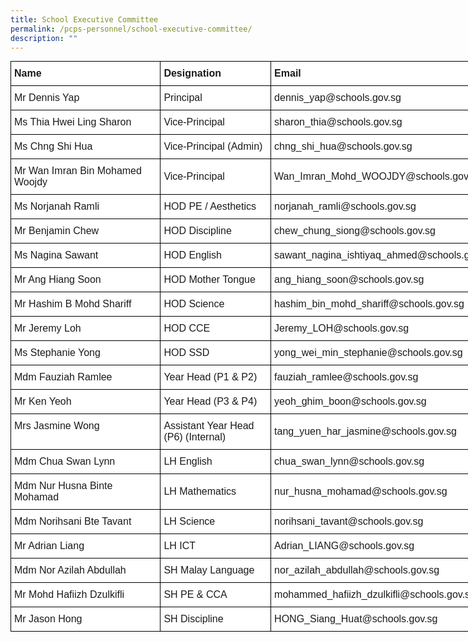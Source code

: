 ```yaml
---
title: School Executive Committee
permalink: /pcps-personnel/school-executive-committee/
description: ""
---
```

<style type="text/css">
.tg  {border-collapse:collapse;border-spacing:0;margin:0px auto;}
.tg td{border-color:black;border-style:solid;border-width:1px;font-family:Arial, sans-serif;font-size:14px;
  overflow:hidden;padding:10px 5px;word-break:normal;}
.tg th{border-color:black;border-style:solid;border-width:1px;font-family:Arial, sans-serif;font-size:14px;
  font-weight:normal;overflow:hidden;padding:10px 5px;word-break:normal;}
.tg .tg-8tt2{background-color:#FFF;border-color:#000000;font-size:16px;font-weight:bold;text-align:left;vertical-align:top}
.tg .tg-uarv{background-color:#FFF;border-color:#000000;font-size:16px;text-align:left;vertical-align:top}
.tg .tg-7qt1{background-color:#FFF;border-color:#000000;font-size:16px;text-align:left;vertical-align:middle}
</style>
<table class="tg" style="undefined;table-layout: fixed; width: 804px">
<colgroup>
<col style="width: 240px">
<col style="width: 177px">
<col style="width: 387px">
</colgroup>
<tbody>
  <tr>
    <td class="tg-8tt2">Name</td>
    <td class="tg-8tt2">Designation</td>
    <td class="tg-8tt2">Email</td>
  </tr>
  <tr>
    <td class="tg-uarv">Mr Dennis Yap</td>
    <td class="tg-uarv">Principal</td>
    <td class="tg-uarv">dennis_yap@schools.gov.sg</td>
  </tr>
  <tr>
    <td class="tg-uarv">Ms Thia Hwei Ling <span style="background-color:initial">Sharon </span></td>
    <td class="tg-uarv">Vice-Principal</td>
    <td class="tg-uarv">sharon_thia@schools.gov.sg</td>
  </tr>
  <tr>
    <td class="tg-7qt1">Ms Chng Shi Hua</td>
    <td class="tg-7qt1">Vice-Principal (Admin)</td>
    <td class="tg-7qt1">chng_shi_hua@schools.gov.sg</td>
  </tr>
  <tr>
    <td class="tg-7qt1">Mr Wan Imran Bin Mohamed Woojdy <br></td>
    <td class="tg-7qt1">Vice-Principal </td>
    <td class="tg-7qt1">Wan_Imran_Mohd_WOOJDY@schools.gov.sg </td>
  </tr>
  <tr>
    <td class="tg-uarv">Ms Norjanah Ramli</td>
    <td class="tg-uarv">HOD PE / Aesthetics</td>
    <td class="tg-uarv">norjanah_ramli@<span style="background-color:initial">schools.gov.sg</span></td>
  </tr>
  <tr>
    <td class="tg-7qt1">Mr Benjamin Chew</td>
    <td class="tg-7qt1">HOD Discipline</td>
    <td class="tg-7qt1">chew_chung_siong@<span style="background-color:initial">schools.gov.sg</span></td>
  </tr>
  <tr>
    <td class="tg-uarv">Ms Nagina Sawant</td>
    <td class="tg-uarv">HOD English</td>
    <td class="tg-uarv">sawant_nagina_ishtiyaq_ahmed@<span style="background-color:initial">schools.gov.sg</span></td>
  </tr>
  <tr>
    <td class="tg-7qt1">Mr Ang Hiang Soon </td>
    <td class="tg-7qt1">HOD Mother Tongue</td>
    <td class="tg-7qt1">ang_hiang_soon@schools.gov.sg<br></td>
  </tr>
  <tr>
    <td class="tg-7qt1">Mr Hashim B Mohd Shariff</td>
    <td class="tg-7qt1">HOD Science</td>
    <td class="tg-7qt1">hashim_bin_mohd_shariff@schools.gov.sg</td>
  </tr>
  <tr>
    <td class="tg-7qt1">Mr Jeremy Loh</td>
    <td class="tg-7qt1">HOD CCE</td>
    <td class="tg-7qt1">Jeremy_LOH@schools.gov.sg<br></td>
  </tr>
  <tr>
    <td class="tg-7qt1">Ms Stephanie Yong<br></td>
    <td class="tg-7qt1">HOD SSD</td>
    <td class="tg-7qt1">yong_wei_min_stephanie@schools.gov.sg<br></td>
  </tr>
  <tr>
    <td class="tg-7qt1">Mdm Fauziah Ramlee</td>
    <td class="tg-7qt1">Year Head (P1 &amp; P2)</td>
    <td class="tg-7qt1">fauziah_ramlee@schools.gov.sg<br></td>
  </tr>
  <tr>
    <td class="tg-7qt1">Mr Ken Yeoh<br></td>
    <td class="tg-uarv">Year Head (P3 &amp; P4)</td>
    <td class="tg-7qt1">yeoh_ghim_boon@schools.gov.sg<br></td>
  </tr>
  <tr>
    <td class="tg-uarv">Mrs Jasmine Wong</td>
    <td class="tg-7qt1">Assistant Year Head (P6) (Internal)</td>
    <td class="tg-7qt1">tang_yuen_har_jasmine@schools.gov.sg</td>
  </tr>
  <tr>
    <td class="tg-7qt1">Mdm Chua Swan Lynn</td>
    <td class="tg-7qt1">LH English</td>
    <td class="tg-7qt1">chua_swan_lynn@schools.gov.sg </td>
  </tr>
  <tr>
    <td class="tg-7qt1">Mdm Nur Husna Binte Mohamad<br></td>
    <td class="tg-7qt1">LH Mathematics<br></td>
    <td class="tg-7qt1">nur_husna_mohamad@schools.gov.sg<br></td>
  </tr>
  <tr>
    <td class="tg-7qt1">Mdm Norihsani Bte Tavant</td>
    <td class="tg-7qt1">LH Science <br></td>
    <td class="tg-7qt1">norihsani_tavant@schools.gov.sg<br></td>
  </tr>
  <tr>
    <td class="tg-7qt1">Mr Adrian Liang</td>
    <td class="tg-7qt1">LH ICT</td>
    <td class="tg-7qt1">Adrian_LIANG@schools.gov.sg</td>
  </tr>
  <tr>
    <td class="tg-7qt1">Mdm Nor Azilah Abdullah<br></td>
    <td class="tg-7qt1">SH Malay Language</td>
    <td class="tg-7qt1">nor_azilah_abdullah@schools.gov.sg</td>
  </tr>
  <tr>
    <td class="tg-7qt1">Mr Mohd Hafiizh Dzulkifli	<br></td>
    <td class="tg-7qt1">SH PE &amp; CCA</td>
    <td class="tg-7qt1">mohammed_hafiizh_dzulkifli@schools.gov.sg</td>
  </tr>
  <tr>
    <td class="tg-7qt1">Mr Jason Hong</td>
    <td class="tg-7qt1">SH Discipline</td>
    <td class="tg-7qt1">HONG_Siang_Huat@schools.gov.sg</td>
  </tr>
</tbody>
</table>